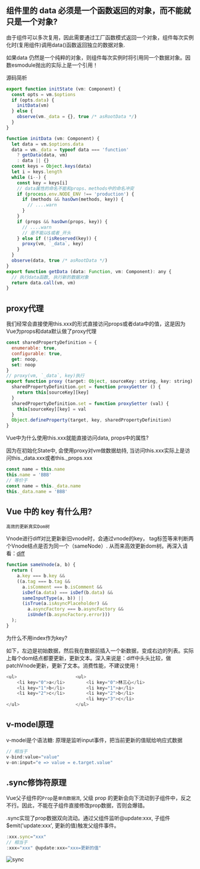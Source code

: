 ## 组件里的 data 必须是一个函数返回的对象，而不能就只是一个对象?
由于组件可以多次复用，因此需要通过工厂函数模式返回一个对象，组件每次实例化时(复用组件)调用data()函数返回独立的数据对象. 

如果data 仍然是一个纯粹的对象，则组件每次实例时将引用同一个数据对象。因数esmodule抛出的实际上是一个引用！

源码简析
```js
export function initState (vm: Component) {
  const opts = vm.$options
  if (opts.data) {
    initData(vm)
  } else {
    observe(vm._data = {}, true /* asRootData */)
  }
}

function initData (vm: Component) {
  let data = vm.$options.data
  data = vm._data = typeof data === 'function'
    ? getData(data, vm)
    : data || {}
  const keys = Object.keys(data)
  let i = keys.length
  while (i--) {
    const key = keys[i]
    // data属性的命名不能和props、methods中的命名冲突
    if (process.env.NODE_ENV !== 'production') {
      if (methods && hasOwn(methods, key)) {
        // ....warn
      }
    }
    if (props && hasOwn(props, key)) {
      // ....warn
      // 是不能以$或者_开头
    } else if (!isReserved(key)) {
      proxy(vm, `_data`, key)
    }
  }
  observe(data, true /* asRootData */)
}
export function getData (data: Function, vm: Component): any {
  // 执行data函数, 执行新的数据对象
  return data.call(vm, vm)
}
```

## proxy代理
我们经常会直接使用this.xxx的形式直接访问props或者data中的值，这是因为Vue为props和data默认做了proxy代理
```js
const sharedPropertyDefinition = {
  enumerable: true,
  configurable: true,
  get: noop,
  set: noop
}
// proxy(vm, `_data`, key)执行
export function proxy (target: Object, sourceKey: string, key: string) {
  sharedPropertyDefinition.get = function proxyGetter () {
    return this[sourceKey][key]
  }
  sharedPropertyDefinition.set = function proxySetter (val) {
    this[sourceKey][key] = val
  }
  Object.defineProperty(target, key, sharedPropertyDefinition)
}
```
Vue中为什么使用this.xxx就能直接访问data, props中的属性?

因为在初始化State中, 会使用proxy对vm做数据劫持, 当访问this.xxx实际上是访问this._data.xxx或者this._props.xxx
```js
const name = this.name
this.name = 'BBB'
// 等价于
const name = this._data.name
this._data.name = 'BBB'
```

## Vue 中的 key 有什么用?
<code>高效的更新真实Dom树</code>

Vnode进行diff对比更新新旧vnode时，会通过vnode的key， tag标签等来判断两个Vnode结点是否为同一个（sameNode）. 从而来高效更新dom树。再深入请看：[diff](../vnode/diff.md)
```js
function sameVnode(a, b) {
  return (
    a.key === b.key &&
    ((a.tag === b.tag &&
      a.isComment === b.isComment &&
      isDef(a.data) === isDef(b.data) &&
      sameInputType(a, b)) ||
      (isTrue(a.isAsyncPlaceholder) &&
        a.asyncFactory === b.asyncFactory &&
        isUndef(b.asyncFactory.error)))
  );
}
```
为什么不用index作为key? 

如下，左边是初始数据，然后我在数据前插入一个新数据，变成右边的列表。实际上每个dom结点都要更新，更新文本。深入来说是：diff中头头比较，做patchVnode更新，更新了文本。消费性能，不建议使用！
```js
<ul>                      <ul>
    <li key="0">a</li>        <li key="0">林三心</li>
    <li key="1">b</li>        <li key="1">a</li>
    <li key="2">c</li>        <li key="2">b</li>
                              <li key="3">c</li>
</ul>                     </ul>
```


## v-model原理
v-model是个语法糖: 原理是监听input事件，把当前更新的值赋给响应式数据
```js
// 相当于
v-bind:value="value"
v-on:input="e => value = e.target.value"
```

## .sync修饰符原理
Vue父子组件的<code>Prop</code>是<code>单向数据流</code>, 父级 prop 的更新会向下流动到子组件中，反之不行。因此，不能在子组件直接修改prop数据，否则会爆错。

.sync实现了prop数据双向流动。通过父组件监听@update:xxx, 子组件$emit('update:xxx', 更新的值)触发父组件事件。
```js
:xxx.sync="xxx"
// 相当于
:xxx="xxx" @update:xxx="xxx=更新的值"
```
![sync](@assets/vue/reactive/7.png)